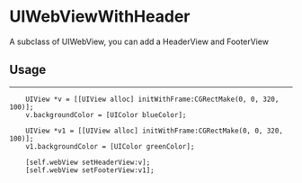 UIWebViewWithHeader
===================

A subclass of UIWebView, you can add a HeaderView and FooterView

Usage
---
---
```
    UIView *v = [[UIView alloc] initWithFrame:CGRectMake(0, 0, 320, 100)];
    v.backgroundColor = [UIColor blueColor];
    
    UIView *v1 = [[UIView alloc] initWithFrame:CGRectMake(0, 0, 320, 100)];
    v1.backgroundColor = [UIColor greenColor];
    
    [self.webView setHeaderView:v];
    [self.webView setFooterView:v1];
```